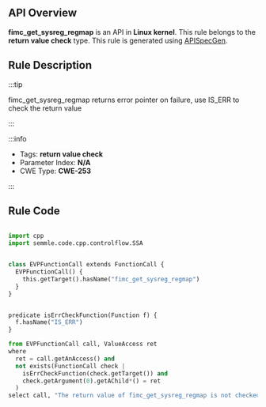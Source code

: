 ---
---


## API Overview
**fimc_get_sysreg_regmap** is an API in **Linux kernel**. This rule belongs to the **return value check** type. This rule is generated using [APISpecGen](../../tools/APISpecGen).
## Rule Description

:::tip

fimc_get_sysreg_regmap returns error pointer on failure, use IS_ERR to check the return value

:::

:::info

- Tags: **return value check**
- Parameter Index: **N/A**
- CWE Type: **CWE-253**

:::

## Rule Code
```python

import cpp
import semmle.code.cpp.controlflow.SSA


class EVPFunctionCall extends FunctionCall {
  EVPFunctionCall() {
    this.getTarget().hasName("fimc_get_sysreg_regmap")
  }
}


predicate isErrCheckFunction(Function f) {
  f.hasName("IS_ERR") 
}

from EVPFunctionCall call, ValueAccess ret
where
  ret = call.getAnAccess() and
  not exists(FunctionCall check |
    isErrCheckFunction(check.getTarget()) and
    check.getArgument(0).getAChild*() = ret
  )
select call, "The return value of fimc_get_sysreg_regmap is not checked with IS_ERR."
    
```